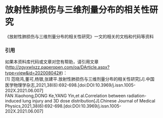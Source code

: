 # 放射性肺损伤与三维剂量分布的相关性研究
《放射性肺损伤与三维剂量分布的相关性研究》一文的相关的文档和代码等资料
### 引用
如果本资料库代码或文章对您有帮助，请引用文章(http://zgyxwlxzz.paperopen.com/oa/DArticle.aspx?type=view&id=202008042#)：  
[1] 范晓鸿,董可,杨银,张建平.放射性肺损伤与三维剂量分布的相关性研究[J].中国医学物理学杂志,2021,38(6):692-698.[doi:DOI:10.3969/j.issn.1005-202X.2021.06.007]   
FAN Xiaohong,DONG Ke,YANG Yin,et al.Correlation between radiation-induced lung injury and 3D dose distribution[J].Chinese Journal of Medical Physics,2021,38(6):692-698.[doi:DOI:10.3969/j.issn.1005-202X.2021.06.007] 
